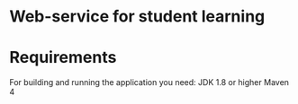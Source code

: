 # Web-service for student learning

# Requirements

For building and running the application you need:
JDK 1.8 or higher
Maven 4

